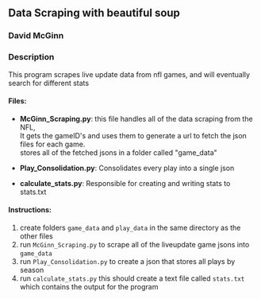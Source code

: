 ## Data Scraping with beautiful soup
### David McGinn

### Description

This program scrapes live update data from nfl games, and will eventually search for different stats

#### Files:
  * **McGinn_Scraping.py**: this file handles all of the data scraping from the NFL,<br>
                           It gets the gameID's and uses them to generate a url to fetch the json files for each game.<br>
                           stores all of the fetched jsons in a folder called "game_data"
                           
* **Play_Consolidation.py**: Consolidates every play into a single json

* **calculate_stats.py**: Responsible for creating and writing stats to stats.txt

#### Instructions:
1. create folders `game_data` and `play_data` in the same directory as the other files
2. run `McGinn_Scraping.py` to scrape all of the liveupdate game jsons into `game_data`
3. run `Play_Consolidation.py` to create a json that stores all plays by season
4. run `calculate_stats.py` this should create a text file called `stats.txt` which contains the output for the program
